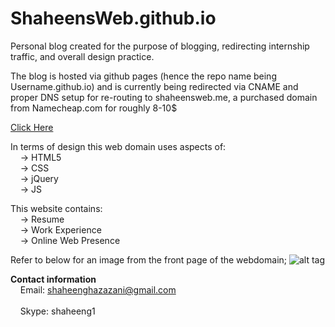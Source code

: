 # ShaheensWeb.github.io
Personal blog created for the purpose of blogging, redirecting internship traffic, and overall design practice. <br />

The blog is hosted via github pages (hence the repo name being Username.github.io) and is currently being redirected
via CNAME and proper DNS setup for re-routing to shaheensweb.me, a purchased domain from Namecheap.com for roughly 8-10$ <br />

<a href="http://shaheensweb.me">Click Here</a>      

In terms of design this web domain uses aspects of: <br />
&nbsp;&nbsp;&nbsp;&nbsp;-> HTML5<br />
&nbsp;&nbsp;&nbsp;&nbsp;-> CSS<br />
&nbsp;&nbsp;&nbsp;&nbsp;-> jQuery <br />
&nbsp;&nbsp;&nbsp;&nbsp;-> JS <br />
  
This website contains: <br />
&nbsp;&nbsp;&nbsp;&nbsp;-> Resume <br />
&nbsp;&nbsp;&nbsp;&nbsp;-> Work Experience <br />
&nbsp;&nbsp;&nbsp;&nbsp;-> Online Web Presence <br />

Refer to below for an image from the front page of the webdomain;
![alt tag](http://i.imgur.com/SpKUBX8.jpg)

<b>Contact information</b> <br />
&nbsp;&nbsp;&nbsp;&nbsp;Email: shaheenghazazani@gmail.com  <br />     
&nbsp;&nbsp;&nbsp;&nbsp;Skype: shaheeng1 


  
  
